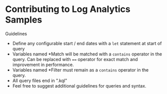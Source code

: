 # Contributing to Log Analytics Samples

Guidelines
- Define any configurable start / end dates with a `let` statement at start of query
- Variables named *Match will be matched with a `contains` operator in the query.  Can be replaced with `==` operator for exact match and improvement in performance.
- Variables named *Filter must remain as a `contains` operator in the query.
- All query files end in ".kql"
- Feel free to suggest additional guidelines for queries and syntax.